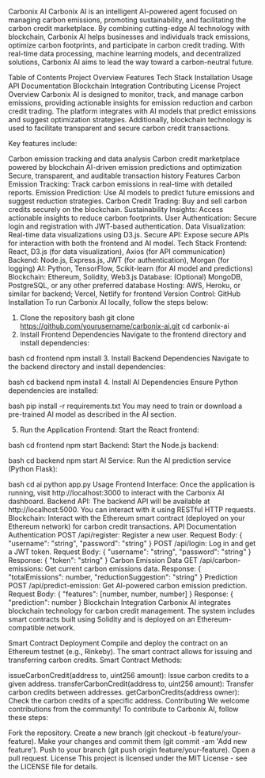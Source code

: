 Carbonix AI
Carbonix AI is an intelligent AI-powered agent focused on managing carbon emissions, promoting sustainability, and facilitating the carbon credit marketplace. By combining cutting-edge AI technology with blockchain, Carbonix AI helps businesses and individuals track emissions, optimize carbon footprints, and participate in carbon credit trading. With real-time data processing, machine learning models, and decentralized solutions, Carbonix AI aims to lead the way toward a carbon-neutral future.

Table of Contents
Project Overview
Features
Tech Stack
Installation
Usage
API Documentation
Blockchain Integration
Contributing
License
Project Overview
Carbonix AI is designed to monitor, track, and manage carbon emissions, providing actionable insights for emission reduction and carbon credit trading. The platform integrates with AI models that predict emissions and suggest optimization strategies. Additionally, blockchain technology is used to facilitate transparent and secure carbon credit transactions.

Key features include:

Carbon emission tracking and data analysis
Carbon credit marketplace powered by blockchain
AI-driven emission predictions and optimization
Secure, transparent, and auditable transaction history
Features
Carbon Emission Tracking: Track carbon emissions in real-time with detailed reports.
Emission Prediction: Use AI models to predict future emissions and suggest reduction strategies.
Carbon Credit Trading: Buy and sell carbon credits securely on the blockchain.
Sustainability Insights: Access actionable insights to reduce carbon footprints.
User Authentication: Secure login and registration with JWT-based authentication.
Data Visualization: Real-time data visualizations using D3.js.
Secure API: Expose secure APIs for interaction with both the frontend and AI model.
Tech Stack
Frontend: React, D3.js (for data visualization), Axios (for API communication)
Backend: Node.js, Express.js, JWT (for authentication), Morgan (for logging)
AI: Python, TensorFlow, Scikit-learn (for AI model and predictions)
Blockchain: Ethereum, Solidity, Web3.js
Database: (Optional) MongoDB, PostgreSQL, or any other preferred database
Hosting: AWS, Heroku, or similar for backend; Vercel, Netlify for frontend
Version Control: GitHub
Installation
To run Carbonix AI locally, follow the steps below:

1. Clone the repository
bash
git clone https://github.com/yourusername/carbonix-ai.git
cd carbonix-ai
2. Install Frontend Dependencies
Navigate to the frontend directory and install dependencies:

bash
cd frontend
npm install
3. Install Backend Dependencies
Navigate to the backend directory and install dependencies:

bash
cd backend
npm install
4. Install AI Dependencies
Ensure Python dependencies are installed:

bash
pip install -r requirements.txt
You may need to train or download a pre-trained AI model as described in the AI section.

5. Run the Application
Frontend:
Start the React frontend:

bash
cd frontend
npm start
Backend:
Start the Node.js backend:

bash
cd backend
npm start
AI Service:
Run the AI prediction service (Python Flask):

bash
cd ai
python app.py
Usage
Frontend Interface: Once the application is running, visit http://localhost:3000 to interact with the Carbonix AI dashboard.
Backend API: The backend API will be available at http://localhost:5000. You can interact with it using RESTful HTTP requests.
Blockchain: Interact with the Ethereum smart contract (deployed on your Ethereum network) for carbon credit transactions.
API Documentation
Authentication
POST /api/register: Register a new user.
Request Body: { "username": "string", "password": "string" }
POST /api/login: Log in and get a JWT token.
Request Body: { "username": "string", "password": "string" }
Response: { "token": "string" }
Carbon Emission Data
GET /api/carbon-emissions: Get current carbon emissions data.
Response: { "totalEmissions": number, "reductionSuggestion": "string" }
Prediction
POST /api/predict-emission: Get AI-powered carbon emission prediction.
Request Body: { "features": [number, number, number] }
Response: { "prediction": number }
Blockchain Integration
Carbonix AI integrates blockchain technology for carbon credit management. The system includes smart contracts built using Solidity and is deployed on an Ethereum-compatible network.

Smart Contract Deployment
Compile and deploy the contract on an Ethereum testnet (e.g., Rinkeby).
The smart contract allows for issuing and transferring carbon credits.
Smart Contract Methods:

issueCarbonCredit(address to, uint256 amount): Issue carbon credits to a given address.
transferCarbonCredit(address to, uint256 amount): Transfer carbon credits between addresses.
getCarbonCredits(address owner): Check the carbon credits of a specific address.
Contributing
We welcome contributions from the community! To contribute to Carbonix AI, follow these steps:

Fork the repository.
Create a new branch (git checkout -b feature/your-feature).
Make your changes and commit them (git commit -am 'Add new feature').
Push to your branch (git push origin feature/your-feature).
Open a pull request.
License
This project is licensed under the MIT License - see the LICENSE file for details.

